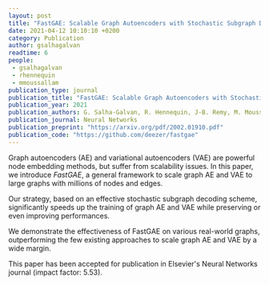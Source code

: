```yaml
---
layout: post
title: "FastGAE: Scalable Graph Autoencoders with Stochastic Subgraph Decoding"
date: 2021-04-12 10:10:10 +0200
category: Publication
author: gsalhagalvan
readtime: 6
people:
 - gsalhagalvan
 - rhennequin
 - mmoussallam
publication_type: journal
publication_title: "FastGAE: Scalable Graph Autoencoders with Stochastic Subgraph Decoding"
publication_year: 2021
publication_authors: G. Salha-Galvan, R. Hennequin, J-B. Remy, M. Moussallamm, M. Vazirgiannis
publication_journal: Neural Networks
publication_preprint: "https://arxiv.org/pdf/2002.01910.pdf"
publication_code: "https://github.com/deezer/fastgae"
---
```


Graph autoencoders (AE) and variational autoencoders (VAE) are powerful node embedding methods, but suffer from scalability issues. In this paper, we introduce _FastGAE_, a general framework to scale graph AE and VAE to large graphs with millions of nodes and edges.

Our strategy, based on an effective stochastic subgraph decoding scheme, significantly speeds up the training of graph AE and VAE while preserving or even improving performances. 

We demonstrate the effectiveness of FastGAE on various real-world graphs, outperforming the few existing approaches to scale graph AE and VAE by a wide margin.

This paper has been accepted for publication in Elsevier's Neural Networks journal (impact factor: 5.53).
